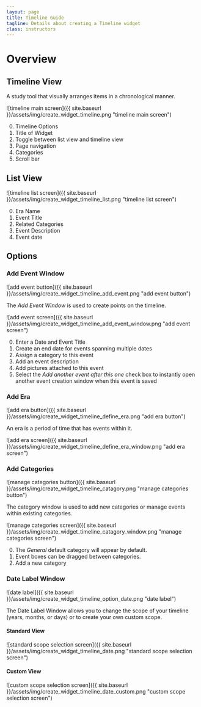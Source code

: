 ```yaml
---
layout: page
title: Timeline Guide
tagline: Details about creating a Timeline widget
class: instructors
---
```



# Overview #

## Timeline View ##

A study tool that visually arranges items in a chronological manner.

![timeline main screen]({{ site.baseurl }}/assets/img/create_widget_timeline.png "timeline main screen")

0. Timeline Options
0. Title of Widget
0. Toggle between list view and timeline view
0. Page navigation
0. Categories
0. Scroll bar

## List View ##

![timeline list screen]({{ site.baseurl }}/assets/img/create_widget_timeline_list.png "timeline list screen")

0. Era Name
0. Event Title
0. Related Categories
0. Event Description
0. Event date

## Options ##

### Add Event Window ###

![add event button]({{ site.baseurl }}/assets/img/create_widget_timeline_add_event.png "add event button")

The *Add Event Window* is used to create points on the timeline.

![add event screen]({{ site.baseurl }}/assets/img/create_widget_timeline_add_event_window.png "add event screen")

0. Enter a Date and Event Title
0. Create an end date for events spanning multiple dates
0. Assign a category to this event
0. Add an event description
0. Add pictures attached to this event
0. Select the *Add another event after this one* check box to instantly open another event creation window when this event is saved

### Add Era ###

![add era button]({{ site.baseurl }}/assets/img/create_widget_timeline_define_era.png "add era button")

An era is a period of time that has events within it.

![add era screen]({{ site.baseurl }}/assets/img/create_widget_timeline_define_era_window.png "add era screen")

### Add Categories ###

![manage categories button]({{ site.baseurl }}/assets/img/create_widget_timeline_catagory.png "manage categories button")

The category window is used to add new categories or manage events within existing categories.

![manage categories screen]({{ site.baseurl }}/assets/img/create_widget_timeline_catagory_window.png "manage categories screen")

0. The *General* default category will appear by default.
0. Event boxes can be dragged between categories.
0. Add a new category

### Date Label Window ###

![date label]({{ site.baseurl }}/assets/img/create_widget_timeline_option_date.png "date label")

The Date Label Window allows you to change the scope of your timeline (years, months, or days) or to create your own custom scope.

#### Standard View ####

![standard scope selection screen]({{ site.baseurl }}/assets/img/create_widget_timeline_date.png "standard scope selection screen")

#### Custom View ####

![custom scope selection screen]({{ site.baseurl }}/assets/img/create_widget_timeline_date_custom.png "custom scope selection screen")
